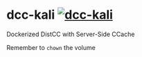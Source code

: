 # dcc-kali [![dcc-kali](https://github.com/InnovAnon-Inc/dcc/actions/workflows/pkgrel.yml/badge.svg?branch=kali)](https://github.com/InnovAnon-Inc/dcc/actions/workflows/pkgrel.yml)
Dockerized DistCC with Server-Side CCache

Remember to `chown` the volume

